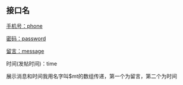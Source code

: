 ## 接口名

<u>手机号：phone</u>

<u>密码：password</u>

<u>留言：message</u>

时间(发帖时间)：time

展示消息和时间我用名字叫$mt的数组传递，第一个为留言，第二个为时间